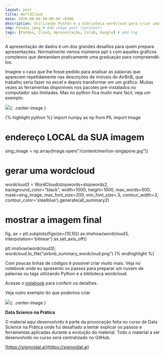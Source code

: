```yaml
---
layout: post
title: WorldCloud
date: 2020-08-09 00:00:00 +0300
description: Utilizando Python e a biblioteca wordcloud para criar uma nuvem de palavras.. # Add post description (optional)
img: Pandas.jpeg # Add image post (optional)
tags: [Pandas, Cloud, Apresentação, Colab, Google] # add tag
---
```


A apresentação de dados é um dos grandes desafios para quem prepara apresentações. Normalmente vemos inúmeros ppt´s com aqueles gráficos complexos que demandam praticamente uma graduação para compreendê-los.

Imagine o caso que lhe fosse pedido para analisar as palavras que aparecem repetidamente nas descrições de imóveis do AirBnB, que trabalho seria fazer no excel e depois transformar em um gráfico. Muitas vezes as ferramentas disponíveis nos pacotes pré-instalados no computador são limitadas.
Mas no python fica muito mais fácil, veja um exemplo:

![](https://miro.medium.com/max/556/1*LXRvqD389NScGJtyDfNYog.png){: .center-image }

{% highlight python %}
import numpy as np
from PIL import Image

# endereço LOCAL da SUA imagem
sing_image = np.array(Image.open("/content/merlion-singapore.jpg"))
    
# gerar uma wordcloud
wordcloud3 = WordCloud(stopwords=stopwords2,
                        background_color="black",
                        width=1000, height=1000, max_words=500,
                        mask=sing_image, max_font_size=200,
                        min_font_size=.5, contour_width=3, contour_color='steelblue').generate(all_summary2)
    
# mostrar a imagem final
fig, ax = plt.subplots(figsize=(10,10))
ax.imshow(wordcloud3, interpolation='bilinear')
ax.set_axis_off()
    
plt.imshow(wordcloud3);
wordcloud.to_file("airbnb_summary_wordcloud.png")
{% endhighlight %}

Com poucas linhas de códigos é possível criar muito mais. Veja no notebook onde eu apresento os passos para preparar um nuvem de palavras ou tags utilizando Python e a biblioteca wordcloud.

Acesse o [notebook](https://colab.research.google.com/drive/1SSGPl-BWrrPENhPKhEHYW8TfLbOwBHWK?usp=sharing) para conferir os detalhes.


Veja outro exemplo do que podemos criar

![](https://miro.medium.com/max/425/1*3HFD6KgKLaExqs3VabgyJA.png){: .center-image }


**Data Science na Prática**

O material aqui desenvolvido é parte da provocação feita no curso de Data Science na Prática onde fui desafiado a tentar explicar os passos e ferramentas aplicadas durante a evolução do material.
Todo o material a ser desenvolvido no curso será centralizado no GitHub. 

[https://sigmoidal.ai](https://sigmoidal.ai)







